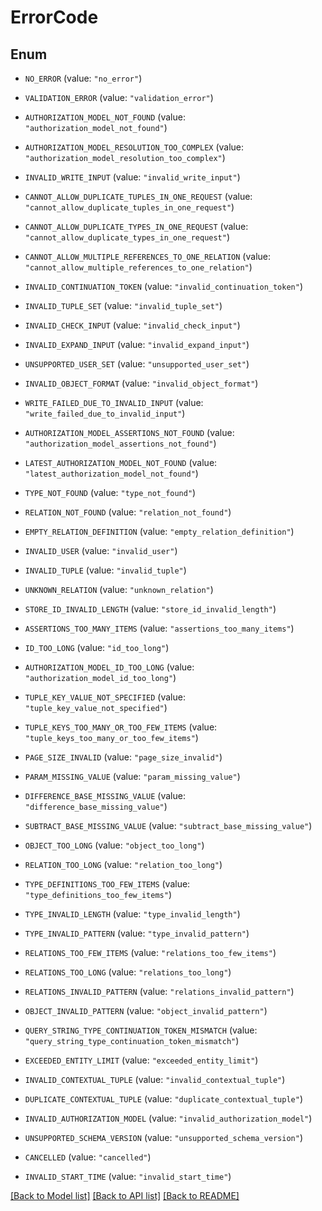 # ErrorCode

## Enum


* `NO_ERROR` (value: `"no_error"`)

* `VALIDATION_ERROR` (value: `"validation_error"`)

* `AUTHORIZATION_MODEL_NOT_FOUND` (value: `"authorization_model_not_found"`)

* `AUTHORIZATION_MODEL_RESOLUTION_TOO_COMPLEX` (value: `"authorization_model_resolution_too_complex"`)

* `INVALID_WRITE_INPUT` (value: `"invalid_write_input"`)

* `CANNOT_ALLOW_DUPLICATE_TUPLES_IN_ONE_REQUEST` (value: `"cannot_allow_duplicate_tuples_in_one_request"`)

* `CANNOT_ALLOW_DUPLICATE_TYPES_IN_ONE_REQUEST` (value: `"cannot_allow_duplicate_types_in_one_request"`)

* `CANNOT_ALLOW_MULTIPLE_REFERENCES_TO_ONE_RELATION` (value: `"cannot_allow_multiple_references_to_one_relation"`)

* `INVALID_CONTINUATION_TOKEN` (value: `"invalid_continuation_token"`)

* `INVALID_TUPLE_SET` (value: `"invalid_tuple_set"`)

* `INVALID_CHECK_INPUT` (value: `"invalid_check_input"`)

* `INVALID_EXPAND_INPUT` (value: `"invalid_expand_input"`)

* `UNSUPPORTED_USER_SET` (value: `"unsupported_user_set"`)

* `INVALID_OBJECT_FORMAT` (value: `"invalid_object_format"`)

* `WRITE_FAILED_DUE_TO_INVALID_INPUT` (value: `"write_failed_due_to_invalid_input"`)

* `AUTHORIZATION_MODEL_ASSERTIONS_NOT_FOUND` (value: `"authorization_model_assertions_not_found"`)

* `LATEST_AUTHORIZATION_MODEL_NOT_FOUND` (value: `"latest_authorization_model_not_found"`)

* `TYPE_NOT_FOUND` (value: `"type_not_found"`)

* `RELATION_NOT_FOUND` (value: `"relation_not_found"`)

* `EMPTY_RELATION_DEFINITION` (value: `"empty_relation_definition"`)

* `INVALID_USER` (value: `"invalid_user"`)

* `INVALID_TUPLE` (value: `"invalid_tuple"`)

* `UNKNOWN_RELATION` (value: `"unknown_relation"`)

* `STORE_ID_INVALID_LENGTH` (value: `"store_id_invalid_length"`)

* `ASSERTIONS_TOO_MANY_ITEMS` (value: `"assertions_too_many_items"`)

* `ID_TOO_LONG` (value: `"id_too_long"`)

* `AUTHORIZATION_MODEL_ID_TOO_LONG` (value: `"authorization_model_id_too_long"`)

* `TUPLE_KEY_VALUE_NOT_SPECIFIED` (value: `"tuple_key_value_not_specified"`)

* `TUPLE_KEYS_TOO_MANY_OR_TOO_FEW_ITEMS` (value: `"tuple_keys_too_many_or_too_few_items"`)

* `PAGE_SIZE_INVALID` (value: `"page_size_invalid"`)

* `PARAM_MISSING_VALUE` (value: `"param_missing_value"`)

* `DIFFERENCE_BASE_MISSING_VALUE` (value: `"difference_base_missing_value"`)

* `SUBTRACT_BASE_MISSING_VALUE` (value: `"subtract_base_missing_value"`)

* `OBJECT_TOO_LONG` (value: `"object_too_long"`)

* `RELATION_TOO_LONG` (value: `"relation_too_long"`)

* `TYPE_DEFINITIONS_TOO_FEW_ITEMS` (value: `"type_definitions_too_few_items"`)

* `TYPE_INVALID_LENGTH` (value: `"type_invalid_length"`)

* `TYPE_INVALID_PATTERN` (value: `"type_invalid_pattern"`)

* `RELATIONS_TOO_FEW_ITEMS` (value: `"relations_too_few_items"`)

* `RELATIONS_TOO_LONG` (value: `"relations_too_long"`)

* `RELATIONS_INVALID_PATTERN` (value: `"relations_invalid_pattern"`)

* `OBJECT_INVALID_PATTERN` (value: `"object_invalid_pattern"`)

* `QUERY_STRING_TYPE_CONTINUATION_TOKEN_MISMATCH` (value: `"query_string_type_continuation_token_mismatch"`)

* `EXCEEDED_ENTITY_LIMIT` (value: `"exceeded_entity_limit"`)

* `INVALID_CONTEXTUAL_TUPLE` (value: `"invalid_contextual_tuple"`)

* `DUPLICATE_CONTEXTUAL_TUPLE` (value: `"duplicate_contextual_tuple"`)

* `INVALID_AUTHORIZATION_MODEL` (value: `"invalid_authorization_model"`)

* `UNSUPPORTED_SCHEMA_VERSION` (value: `"unsupported_schema_version"`)

* `CANCELLED` (value: `"cancelled"`)

* `INVALID_START_TIME` (value: `"invalid_start_time"`)


[[Back to Model list]](../README.md#documentation-for-models) [[Back to API list]](../README.md#documentation-for-api-endpoints) [[Back to README]](../README.md)


